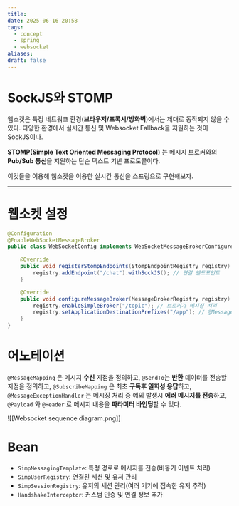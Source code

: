 ```yaml
---
title: 
date: 2025-06-16 20:58
tags:
  - concept
  - spring
  - websocket
aliases: 
draft: false
---
```

# SockJS와 STOMP

웹소켓은 특정 네트워크 환경(**브라우저/프록시/방화벽**)에서는 제대로 동작되지 않을 수 있다.
다양한 환경에서 실시간 통신 및 Websocket Fallback을 지원하는 것이 SockJS이다.

**STOMP(Simple Text Oriented Messaging Protocol)** 는 메시지 브로커와의 **Pub/Sub 통신**을 지원하는 단순 텍스트 기반 프로토콜이다.

이것들을 이용해 웹소켓을 이용한 실시간 통신을 스프링으로 구현해보자.

---

# 웹소켓 설정
```java title="" {} // showLineNumbers{number}
@Configuration
@EnableWebSocketMessageBroker
public class WebSocketConfig implements WebSocketMessageBrokerConfigurer {

    @Override
    public void registerStompEndpoints(StompEndpointRegistry registry) {
        registry.addEndpoint("/chat").withSockJS(); // 연결 엔드포인트
    }

    @Override
    public void configureMessageBroker(MessageBrokerRegistry registry) {
        registry.enableSimpleBroker("/topic"); // 브로커가 메시징 처리
        registry.setApplicationDestinationPrefixes("/app"); // @MessageMapping을 이용해 서버가 직접 처리
    }
}
```

# 어노테이션

`@MessageMapping` 은 메시지 **수신** 지점을 정의하고,
`@SendTo`는 **반환** 데이터를 전송할 지점을 정의하고,
`@SubscribeMapping` 은 최초 **구독후 일회성 응답**하고,
`@MessageExceptionHandler` 는 메시징 처리 중 예외 발생시 **에러 메시지를 전송**하고,
`@Payload` 와 `@Header` 로 메시지 내용을 **파라미터 바인딩**할 수 있다.

![[Websocket sequence diagram.png]]

# Bean
- `SimpMessagingTemplate`: 특정 경로로 메시지를 전송(비동기 이벤트 처리)
- `SimpUserRegistry`: 연결된 세션 및 유저 관리
- `SimpSessionRegistry`: 유저의 세션 관리(여러 기기에 접속한 유저 추적)
- `HandshakeInterceptor`: 커스텀 인증 및 연결 정보 추가